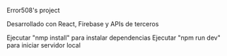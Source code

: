 Error508's project

Desarrollado con React, Firebase y APIs de terceros

Ejecutar "nmp install" para instalar dependencias
Ejecutar "npm run dev" para iniciar servidor local
